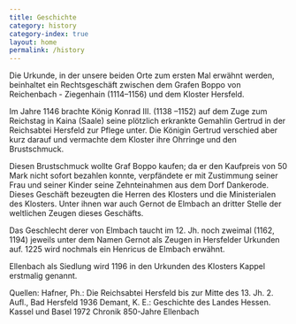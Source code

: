 ```yaml
---
title: Geschichte
category: history
category-index: true
layout: home
permalink: /history
---
```


Die Urkunde, in der unsere beiden Orte zum ersten Mal erwähnt werden,
beinhaltet ein Rechtsgeschäft zwischen dem Grafen Boppo von
Reichenbach - Ziegenhain (1114–1156) und dem Kloster Hersfeld.

Im Jahre 1146 brachte König Konrad III. (1138 –1152) auf dem Zuge zum Reichstag
in Kaina (Saale) seine plötzlich erkrankte Gemahlin Gertrud in der Reichsabtei
Hersfeld zur Pflege unter. Die Königin Gertrud verschied aber kurz darauf und
vermachte dem Kloster ihre Ohrringe und den Brustschmuck.

Diesen Brustschmuck wollte Graf Boppo kaufen; da er den Kaufpreis von 50
Mark nicht sofort bezahlen konnte, verpfändete er mit Zustimmung seiner
Frau und seiner Kinder seine Zehnteinahmen aus dem Dorf Dankerode.
Dieses Geschäft bezeugten die Herren des Klosters und die Ministerialen des
Klosters. Unter ihnen war auch Gernot de Elmbach an dritter Stelle der weltlichen
Zeugen dieses Geschäfts.

Das Geschlecht derer von Elmbach taucht im 12. Jh. noch zweimal (1162,
1194) jeweils unter dem Namen Gernot als Zeugen in Hersfelder Urkunden
auf. 1225 wird nochmals ein Henricus de Elmbach erwähnt.

Ellenbach als Siedlung wird 1196 in den Urkunden des Klosters Kappel erstmalig
genannt.

Quellen:
Hafner, Ph.: Die Reichsabtei Hersfeld bis zur
Mitte des 13. Jh. 2. Aufl., Bad Hersfeld 1936
Demant, K. E.: Geschichte des Landes Hessen.
Kassel und Basel 1972
Chronik 850-Jahre Ellenbach